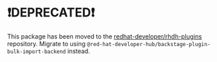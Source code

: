 # ❗DEPRECATED❗

This package has been moved to the [redhat-developer/rhdh-plugins](https://github.com/rehdat-developer/rhdh-plugins) repository. Migrate to using `@red-hat-developer-hub/backstage-plugin-bulk-import-backend` instead.